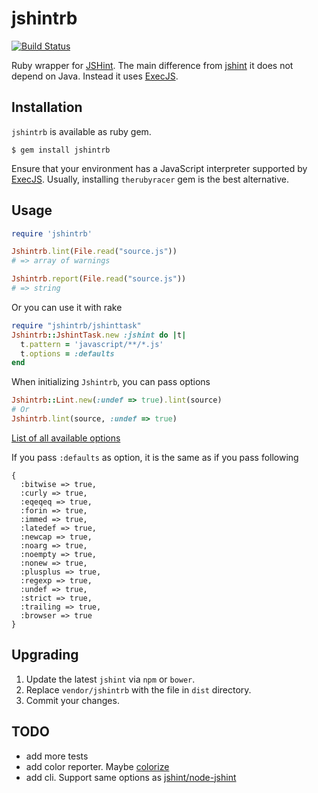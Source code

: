 # jshintrb
[![Build Status](https://secure.travis-ci.org/stereobooster/jshintrb.png?branch=master)](http://travis-ci.org/stereobooster/jshintrb)

Ruby wrapper for [JSHint](https://github.com/jshint/jshint/). The main difference from [jshint](https://github.com/liquid/jshint_on_rails) it does not depend on Java. Instead it uses [ExecJS](https://github.com/sstephenson/execjs).

## Installation

`jshintrb` is available as ruby gem.

    $ gem install jshintrb

Ensure that your environment has a JavaScript interpreter supported by [ExecJS](https://github.com/sstephenson/execjs). Usually, installing `therubyracer` gem is the best alternative.

## Usage

```ruby
require 'jshintrb'

Jshintrb.lint(File.read("source.js"))
# => array of warnings

Jshintrb.report(File.read("source.js"))
# => string
```

Or you can use it with rake

```ruby
require "jshintrb/jshinttask"
Jshintrb::JshintTask.new :jshint do |t|
  t.pattern = 'javascript/**/*.js'
  t.options = :defaults
end
```

When initializing `Jshintrb`, you can pass options

```ruby
Jshintrb::Lint.new(:undef => true).lint(source)
# Or
Jshintrb.lint(source, :undef => true)
```

[List of all available options](http://www.jshint.com/options/)

If you pass `:defaults` as option, it is the same as if you pass following

```
{
  :bitwise => true,
  :curly => true,
  :eqeqeq => true,
  :forin => true,
  :immed => true,
  :latedef => true,
  :newcap => true,
  :noarg => true,
  :noempty => true,
  :nonew => true,
  :plusplus => true,
  :regexp => true,
  :undef => true,
  :strict => true,
  :trailing => true,
  :browser => true
}
```

## Upgrading

  1. Update the latest `jshint` via `npm` or `bower`.
  2. Replace `vendor/jshintrb` with the file in `dist` directory.
  3. Commit your changes.

## TODO

 - add more tests
 - add color reporter. Maybe [colorize](https://github.com/fazibear/colorize)
 - add cli. Support same options as [jshint/node-jshint](https://github.com/jshint/node-jshint/blob/master/lib/cli.js) 
